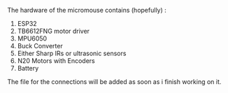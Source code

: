The hardware of the micromouse contains (hopefully) :
1) ESP32
2) TB6612FNG motor driver
3) MPU6050
4) Buck Converter
5) Either Sharp IRs or ultrasonic sensors
6) N20 Motors with Encoders
7) Battery



The file for the connections will be added as soon as i finish working on it.

